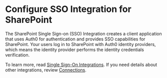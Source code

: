 # Configure SSO Integration for SharePoint

The SharePoint Single Sign-on (SSO) Integration creates a client application that uses Auth0 for authentication and provides SSO capabilities for SharePoint. Your users log in to SharePoint with Auth0 identity providers, which means the identity provider performs the identity credentials verification.

To learn more, read [Single Sign-On Integrations](https://auth0.com/docs/sso). If you need details about other integrations, review [Connections](https://auth0.com/docs/identityproviders).
